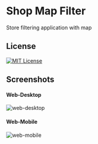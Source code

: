 
# Shop Map Filter

Store filtering application with map

## License

[![MIT License](https://img.shields.io/badge/License-MIT-green.svg)](https://choosealicense.com/licenses/mit/)  
## Screenshots

#### Web-Desktop
![web-desktop](https://i.ibb.co/kh2sDb2/Screenshot-1.png)

#### Web-Mobile
![web-mobile](https://i.ibb.co/jrKxDYT/indir.png)
  
